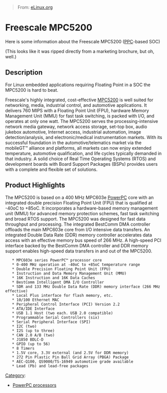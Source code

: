 > From: [eLinux.org](http://eLinux.org/Freescale_MPC5200 "http://eLinux.org/Freescale_MPC5200")


# Freescale MPC5200



Here is some information about the Freescale MPC5200
([PPC](http://eLinux.org/PPC "PPC")-based SOC)

(This looks like it was ripped directly from a marketing brochure, but
oh, well.)

## Description

For Linux embedded applications requiring Floating Point in a SOC the
MPC5200 is hard to beat.

Freescale's highly integrated, cost-effective
[MPC5200](http://www.freescale.com/webapp/sps/site/prod_summary.jsp?code=MPC5200&fpsp=1&tab=Documentation_Tab)
is well suited for networking, media, industrial control, and automotive
applications. It delivers 760 MIPS with a Floating Point Unit (FPU),
hardware Memory Management Unit (MMU) for fast task switching, is packed
with I/O, and operates at only one watt. The MPC5200 serves the
processing-intensive network media gateway, network access storage,
set-top box, audio jukebox automotive, Internet access, industrial
automation, image detection/analysis, and electronic/medical
instrumentation markets. With its successful foundation in the
automotive/telematics market via the mobileGT™ alliance and platforms,
all markets can now enjoy extended temperature, automotive
qualification, and life cycles typically demanded in that industry. A
solid choice of Real Time Operating Systems (RTOS) and development
boards with Board Support Packages (BSPs) provides users with a complete
and flexible set of solutions.

## Product Highlights

The MPC5200 is based on a 400 MHz MPC603e [PowerPC](http://eLinux.org/PowerPC "PowerPC")
core with an integrated double precision Floating Point Unit (FPU) that
is qualified at -40oC to +85oC. It incorporates a hardware-based memory
management unit (MMU) for advanced memory protection schemes, fast task
switching and broad RTOS support. The MPC5200 was designed for fast data
throughput and processing. The integrated BestComm DMA controller
offloads the main MPC603e core from I/O intensive data transfers. An
integrated Double Data Rate (DDR) memory controller accelerates data
access with an effective memory bus speed of 266 MHz. A high-speed PCI
interface backed by the BestComm DMA controller and DDR memory support
enables high-speed data transfers in and out of the MPC5200.

       * MPC603e series PowerPC™ processor core
       * 0-400 MHz operation at -40oC to +85oC temperature range
       * Double Precision Floating Point Unit (FPU)
       * Instruction and Data Memory Management Unit (MMU)
       * 16K Instruction and 16K Data Caches
       * BestComm Intelligent DMA I/O Controller
       * SDR and 133 MHz Double Data Rate (DDR) memory interface (266 MHz effective)
       * Local Plus interface for flash memory, etc.
       * 10/100 Ethernet MAC
       * Peripheral Control Interface (PCI) Version 2.2
       * ATA/IDE Interface
       * USB 1.1 Host (two each. USB 2.0 compatible)
       * Programmable Serial Controllers (six)
       * Serial Peripheral Interface (SPI)
       * I2C (two)
       * I2S (up to three)
       * CAN 2.0 A/B (two)
       * J1850 BDLC-D
       * GPIO (up to 56)
       * 8 Timers
       * 1.5V core, 3.3V external (and 2.5V for DDR memory)
       * 272 Pin Plastic Pin Ball Grid Array (PBGA) Package
       * AEC-Q100, QS9000/TS-16949 automotive grade available
       * Lead (Pb) and lead-free packages


[Category](http://eLinux.org/Special:Categories "Special:Categories"):

-   [PowerPC
    processors](http://eLinux.org/Category:PowerPC_processors "Category:PowerPC processors")

